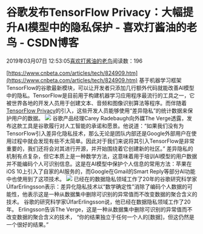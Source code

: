 
# 谷歌发布TensorFlow Privacy​：大幅提升AI模型中的隐私保护 - 喜欢打酱油的老鸟 - CSDN博客


2019年03月07日 12:53:05[喜欢打酱油的老鸟](https://me.csdn.net/weixin_42137700)阅读数：196


[https://www.cnbeta.com/articles/tech/824909.htm](https://www.cnbeta.com/articles/tech/824909.htm)
基于机器学习框架TensorFlow的谷歌最新模块，可以让开发者只添加几行额外代码就能改善AI模型中的隐私。TensorFlow是目前用于构建机器学习应用程序最流行的工具之一，它被世界各地的开发人员用于创建文本、音频和图像识别算法等程序。而伴随着[TensorFlow Privacy](https://medium.com/tensorflow/introducing-tensorflow-privacy-learning-with-differential-privacy-for-training-data-b143c5e801b6)的引入，这些开发人员能够使用“差异隐私”的统计数据来保护用户的数据。
![](https://static.cnbetacdn.com/thumb/article/2019/0307/c60e8f698dc7a98.jpg)
谷歌产品经理Carey Radebaugh向外媒The Verge透露，发布这款工具是谷歌履行对人工智能的承诺和愿景。他说道：“如果我们没有为TensorFlow引入差异化隐私技术，那么无论是团队内部还是Google外部用户在使用过程中就会发现有些不太简单。因此对于我们来说将其引入TensorFlow是非常重要的，我们还将会对其进行开源，并开始围绕着它创建新的社区。”
差异隐私的机制有点复杂，但它本质上是一种数学方法，这意味着用于培训AI模型的用户数据并不能编码个人可识别信息。这是在AI模型中保护个人信息的常用方法：苹果在iOS 10上引入了自家的AI服务的，而Google在Gmail的Smart Reply等部分AI功能中也使用到了这项技术。
![](https://static.cnbetacdn.com/thumb/article/2019/0307/b2636ec3792c223.png)
已经在的数据隐私领域工作了20年的谷歌研究科学家ÚlfarErlingsson表示：差异化隐私技术以“数学确定性”消除了编码个人数据的可能性，他表示这是一种从数据集中删除可识别的异常值而不改变数据的聚合含义的技术。
谷歌的研究科学家ÚlfarErlingsson说，他已经在数据隐私领域工作了20年。 Erlingsson告诉The Verge，这是一种从数据集中删除可识别的异常值而不改变数据的聚合含义的技术， “你的结果独立于任何一个人的[数据]，但这仍然是一个很好的结果。”

